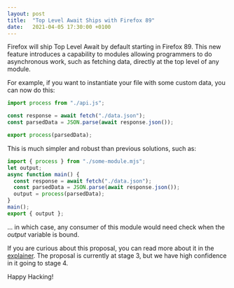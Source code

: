 ```yaml
---
layout: post
title:  "Top Level Await Ships with Firefox 89"
date:   2021-04-05 17:30:00 +0100
---
```


Firefox will ship Top Level Await by default starting in Firefox 89. This new feature introduces a capability to modules allowing programmers to do asynchronous work, such as fetching data, directly at the top level of any module.

For example, if you want to instantiate your file with some custom data, you can now do this:

```js
import process from "./api.js";

const response = await fetch("./data.json");
const parsedData = JSON.parse(await response.json());

export process(parsedData);
```

This is much simpler and robust than previous solutions, such as:

```js
import { process } from "./some-module.mjs";
let output;
async function main() {
  const response = await fetch("./data.json");
  const parsedData = JSON.parse(await response.json());
  output = process(parsedData);
}
main();
export { output };
```
... in which case, any consumer of this module would need check when the _output_ variable is bound.

If you are curious about this proposal, you can read more about it in the
[explainer](https://github.com/tc39/proposal-top-level-await). The
proposal is currently at stage 3, but we have high confidence in it going to stage 4.

Happy Hacking!
